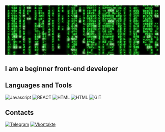 ![Header](https://github.com/N0Fantasy/N0Fantasy/blob/main/assets/matrixRain.gif)

## I am a beginner front-end developer

## Languages and Tools

![Javascript](https://img.shields.io/badge/-javascript-090909?style=for-the-badge&logo=javascript)
![REACT](https://img.shields.io/badge/-react-090909?style=for-the-badge&logo=react)
![HTML](https://img.shields.io/badge/-html-090909?style=for-the-badge)
![HTML](https://img.shields.io/badge/-css-090909?style=for-the-badge)
![GIT](https://img.shields.io/badge/-git-090909?style=for-the-badge&logo=git)

## Contacts

[![Telegram](https://img.shields.io/badge/-telegram-090909?style=for-the-badge&logo=telegram)](https://t.me/N0_Fantasy)
[![Vkontakte](https://img.shields.io/badge/-vkontakte-090909?style=for-the-badge&logo=vk)](https://vk.com/n0_fantasy)

